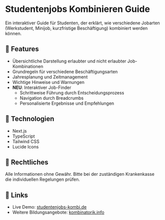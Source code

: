 # Studentenjobs Kombinieren Guide

Ein interaktiver Guide für Studenten, der erklärt, wie verschiedene Jobarten (Werkstudent, Minijob, kurzfristige Beschäftigung) kombiniert werden können.

## 🎯 Features


- Übersichtliche Darstellung erlaubter und nicht erlaubter Job-Kombinationen
- Grundregeln für verschiedene Beschäftigungsarten
- Jahresplanung und Zeitmanagement
- Wichtige Hinweise und Warnungen
- **NEU**: Interaktiver Job-Finder
  - Schrittweise Führung durch Entscheidungsprozess
  - Navigation durch Breadcrumbs
  - Personalisierte Ergebnisse und Empfehlungen

## 🚀 Technologien

- Next.js
- TypeScript
- Tailwind CSS
- Lucide Icons

## 📝 Rechtliches

Alle Informationen ohne Gewähr. Bitte bei der zuständigen Krankenkasse die individuellen Regelungen prüfen.

## 🔗 Links

- Live Demo: [studentenjobs-kombi.de](https://studentenjobs-kombi.de)
- Weitere Bildungsangebote: [kombinatorik.info](https://kombinatorik.info)